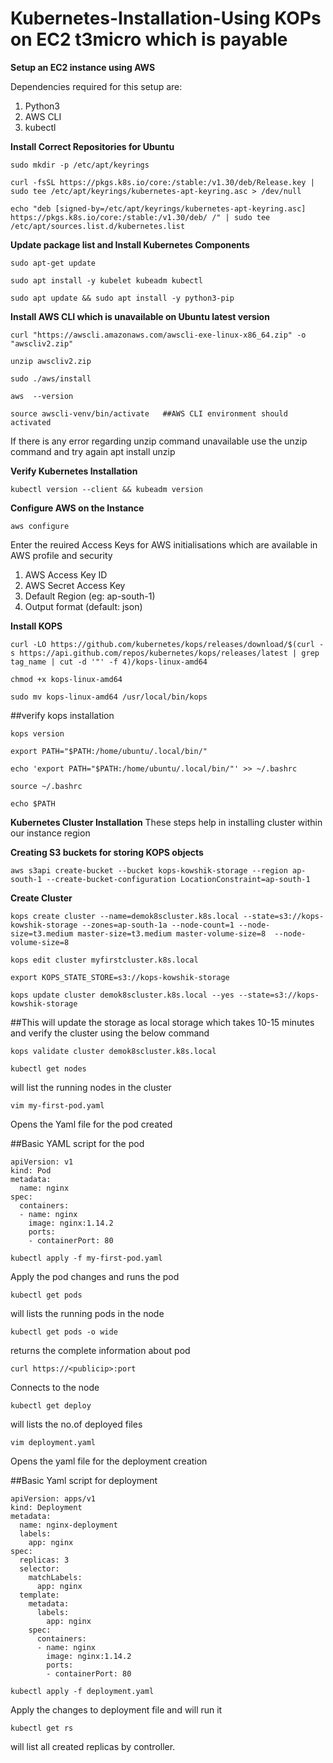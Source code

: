 # Kubernetes-Installation-Using KOPs on EC2 t3micro which is payable

**Setup an EC2 instance using AWS**

Dependencies required for this setup are:
  1. Python3
  2. AWS CLI
  3. kubectl

**Install Correct Repositories for Ubuntu**

```
sudo mkdir -p /etc/apt/keyrings
```

```
curl -fsSL https://pkgs.k8s.io/core:/stable:/v1.30/deb/Release.key | sudo tee /etc/apt/keyrings/kubernetes-apt-keyring.asc > /dev/null
```

```
echo "deb [signed-by=/etc/apt/keyrings/kubernetes-apt-keyring.asc] https://pkgs.k8s.io/core:/stable:/v1.30/deb/ /" | sudo tee /etc/apt/sources.list.d/kubernetes.list
```

**Update package list and Install Kubernetes Components**

```
sudo apt-get update
```

```
sudo apt install -y kubelet kubeadm kubectl
```

```
sudo apt update && sudo apt install -y python3-pip
```


**Install AWS CLI which is unavailable on Ubuntu latest version**

```
curl "https://awscli.amazonaws.com/awscli-exe-linux-x86_64.zip" -o "awscliv2.zip"
```

```
unzip awscliv2.zip
```

```
sudo ./aws/install
```

```
aws  --version
```

```
source awscli-venv/bin/activate   ##AWS CLI environment should activated
```

If there is any error regarding unzip command unavailable use the unzip command and try again
apt install unzip 


**Verify Kubernetes Installation**

```
kubectl version --client && kubeadm version
```

**Configure AWS on the Instance**

```
aws configure
```

Enter the reuired Access Keys for AWS initialisations which are available in AWS profile and security
 1. AWS Access Key ID
 2. AWS Secret Access Key
 3. Default Region (eg: ap-south-1)
 4. Output format (default: json)

**Install KOPS**

```
curl -LO https://github.com/kubernetes/kops/releases/download/$(curl -s https://api.github.com/repos/kubernetes/kops/releases/latest | grep tag_name | cut -d '"' -f 4)/kops-linux-amd64
```

```
chmod +x kops-linux-amd64
```

```
sudo mv kops-linux-amd64 /usr/local/bin/kops
```

##verify kops installation

```
kops version
```

```
export PATH="$PATH:/home/ubuntu/.local/bin/"
```

```
echo 'export PATH="$PATH:/home/ubuntu/.local/bin/"' >> ~/.bashrc
```

```
source ~/.bashrc
```

```
echo $PATH
```


**Kubernetes Cluster Installation**
These steps help in installing cluster within  our instance region

**Creating S3 buckets for storing KOPS objects**

```
aws s3api create-bucket --bucket kops-kowshik-storage --region ap-south-1 --create-bucket-configuration LocationConstraint=ap-south-1
```

**Create Cluster**

```
kops create cluster --name=demok8scluster.k8s.local --state=s3://kops-kowshik-storage --zones=ap-south-1a --node-count=1 --node-size=t3.medium master-size=t3.medium master-volume-size=8  --node-volume-size=8
```

```
kops edit cluster myfirstcluster.k8s.local
```

```
export KOPS_STATE_STORE=s3://kops-kowshik-storage
```

```
kops update cluster demok8scluster.k8s.local --yes --state=s3://kops-kowshik-storage
```

##This will update the storage as local storage which takes 10-15 minutes and verify the cluster using the below command

```
kops validate cluster demok8scluster.k8s.local
```

```
kubectl get nodes
```
will list the running nodes in the cluster

```
vim my-first-pod.yaml
```
Opens the Yaml file for the pod created

##Basic YAML script for the pod

```
apiVersion: v1
kind: Pod
metadata:
  name: nginx
spec:
  containers:
  - name: nginx
    image: nginx:1.14.2
    ports:
    - containerPort: 80
````


```
kubectl apply -f my-first-pod.yaml
```
Apply the pod changes and runs the pod

```
kubectl get pods
```
will lists the running pods in the node

```
kubectl get pods -o wide
```
returns the complete information about pod

```
curl https://<publicip>:port
```
Connects to the node

```
kubectl get deploy
```
will lists the no.of deployed files

```
vim deployment.yaml
```
Opens the yaml file for the deployment creation

##Basic Yaml script for deployment

```
apiVersion: apps/v1
kind: Deployment
metadata:
  name: nginx-deployment
  labels:
    app: nginx
spec:
  replicas: 3
  selector:
    matchLabels:
      app: nginx
  template:
    metadata:
      labels:
        app: nginx
    spec:
      containers:
      - name: nginx
        image: nginx:1.14.2
        ports:
        - containerPort: 80
```


```
kubectl apply -f deployment.yaml
```
Apply the changes to deployment file and will run it

```
kubectl get rs
```
will list all created replicas by controller.




